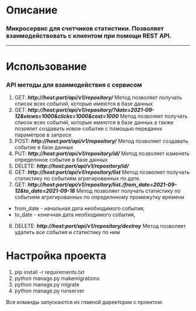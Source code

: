 <h1>Описание</h1>

<h3> Микросервис для счетчиков статистики. Позволяет взаимодействовать с клиентом при помощи REST API.</h3>
<hr>


<h1>Использование</h1>

<h3> API методы для взаимодействия с сервисом </h3>

1. GET: ***http://host:port/api/v1/repository/*** Метод позволяет получать список всех событий, которые имеются в базе данных
2. GET: ***http://host:port/api/v1/repository/?date=2021-09-12&views=1000&clicks=1000&cost=1000*** Метод позволяет получать список всех событий, которые имеются в базе данных а также позоялет создавать новое событие с помощью переданнх параметров в запросе
3. POST: ***http://host:port/api/v1/repository/*** Метод позволяет создавать событие в базе данных
4. PUT: ***http://host:port/api/v1/repository/id/*** Метод позволяет изменять определнное событие в базе данных
5. DELETE: ***http://host:port/api/v1/repository/id/***  
6. GET: ***http://host:port/api/v1/repository/list*** Метод позволяет получать статистику по событиям агрегированных по дате.
7. GET: ***http://host:port/api/v1/repository/list./from_date=2021-09-12&to_date=2021-09-18*** Метод позволяет получать статистику по событиям агрегированных по определнному промежутку времени 
* from_date - начальная дата необходимого события,
* to_date - конечная дата необходимого события,
8. DELETE: ***http://host:port/api/v1/repository/destroy*** Метод позволяет удалить все события и статистику по ним


<h1>Настройка проекта</h1>

1. pip install -r requirements.txt
2. python manage.py makemigrations
3. python manage.py migrate
4. python manage.py runserver

Все команды запускаются из главной директории с проектом

